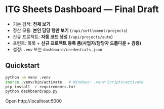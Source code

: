 # ITG Sheets Dashboard — Final Draft

- 기본 검색: **전체 보기**
- 정산 모듈: **본인 담당 행만 보기** (`/api/settlement/projects`)
- 신규 프로젝트: **자동 코드 생성** (`/api/projects/auto`)
- 프런트: 목록 + **신규 프로젝트 등록 폼(사업자/담당자 드롭다운 + 검증)**
- 설정: `.env` 또는 `dashboard/credentials.json`

## Quickstart
```bash
python -m venv .venv
source .venv/bin/activate   # Windows: .venv\Scripts\activate
pip install -r requirements.txt
python dashboard/app.py
```
Open http://localhost:5000
